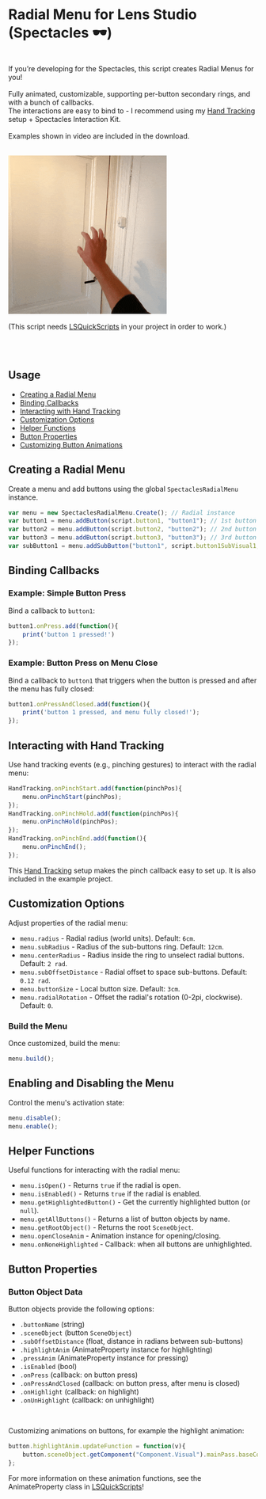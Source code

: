 # Radial Menu for Lens Studio (Spectacles 🕶️)

<br>If you’re developing for the Spectacles, this script creates Radial Menus for you!
<br><br>Fully animated, customizable, supporting per-button secondary rings, and with a bunch of callbacks.
<br>The interactions are easy to bind to - I recommend using my [Hand Tracking](https://github.com/max-van-leeuwen/SnapLensStudio-CodeSnippets/tree/main/Hand%20Tracking%20Setup) setup + Spectacles Interaction Kit.
<br><br>Examples shown in video are included in the download.

<br>
<img src="https://github.com/max-van-leeuwen/SnapLensStudio-CodeSnippets/blob/main/Radial Menu Spectacles/Media/preview.gif"/>

<br>

(This script needs [LSQuickScripts](https://maxvanleeuwen.com/lsquickscripts) in your project in order to work.)

<br><br>

## Usage
- [Creating a Radial Menu](#creating-a-radial-menu)
- [Binding Callbacks](#binding-callbacks)
- [Interacting with Hand Tracking](#interacting-with-hand-tracking)
- [Customization Options](#customization-options)
- [Helper Functions](#helper-functions)
- [Button Properties](#button-properties)
- [Customizing Button Animations](#customizing-button-animations)



## Creating a Radial Menu
Create a menu and add buttons using the global `SpectaclesRadialMenu` instance.
```javascript
var menu = new SpectaclesRadialMenu.Create(); // Radial instance
var button1 = menu.addButton(script.button1, "button1"); // 1st button on main radial
var button2 = menu.addButton(script.button2, "button2"); // 2nd button on main radial
var button3 = menu.addButton(script.button3, "button3"); // 3rd button on main radial
var subButton1 = menu.addSubButton("button1", script.button1SubVisual1, "button1sub"); // Sub-button under button1
```

## Binding Callbacks
### Example: Simple Button Press
Bind a callback to `button1`:
```javascript
button1.onPress.add(function(){
    print('button 1 pressed!')    
});
```

### Example: Button Press on Menu Close
Bind a callback to `button1` that triggers when the button is pressed and after the menu has fully closed:
```javascript
button1.onPressAndClosed.add(function(){
    print('button 1 pressed, and menu fully closed!');
});
```

## Interacting with Hand Tracking
Use hand tracking events (e.g., pinching gestures) to interact with the radial menu:
```javascript
HandTracking.onPinchStart.add(function(pinchPos){
    menu.onPinchStart(pinchPos);
});
HandTracking.onPinchHold.add(function(pinchPos){
    menu.onPinchHold(pinchPos);
});
HandTracking.onPinchEnd.add(function(){
    menu.onPinchEnd();
});
```

This [Hand Tracking](https://github.com/max-van-leeuwen/SnapLensStudio-CodeSnippets/tree/main/Hand%20Tracking%20Setup) setup makes the pinch callback easy to set up. It is also included in the example project.

## Customization Options
Adjust properties of the radial menu:
- `menu.radius` - Radial radius (world units). Default: `6cm`.
- `menu.subRadius` - Radius of the sub-buttons ring. Default: `12cm`.
- `menu.centerRadius` - Radius inside the ring to unselect radial buttons. Default: `2 rad`.
- `menu.subOffsetDistance` - Radial offset to space sub-buttons. Default: `0.12 rad`.
- `menu.buttonSize` - Local button size. Default: `3cm`.
- `menu.radialRotation` - Offset the radial's rotation (0-2pi, clockwise). Default: `0`.

### Build the Menu
Once customized, build the menu:
```javascript
menu.build();
```

## Enabling and Disabling the Menu
Control the menu's activation state:
```javascript
menu.disable();
menu.enable();
```

## Helper Functions
Useful functions for interacting with the radial menu:
- `menu.isOpen()` - Returns `true` if the radial is open.
- `menu.isEnabled()` - Returns `true` if the radial is enabled.
- `menu.getHighlightedButton()` - Get the currently highlighted button (or `null`).
- `menu.getAllButtons()` - Returns a list of button objects by name.
- `menu.getRootObject()` - Returns the root `SceneObject`.
- `menu.openCloseAnim` - Animation instance for opening/closing.
- `menu.onNoneHighlighted` - Callback: when all buttons are unhighlighted.

## Button Properties

### Button Object Data
Button objects provide the following options:
- `.buttonName` (string)
- `.sceneObject` (button `SceneObject`)
- `.subOffsetDistance` (float, distance in radians between sub-buttons)
- `.highlightAnim` (AnimateProperty instance for highlighting)
- `.pressAnim` (AnimateProperty instance for pressing)
- `.isEnabled` (bool)
- `.onPress` (callback: on button press)
- `.onPressAndClosed` (callback: on button press, after menu is closed)
- `.onHighlight` (callback: on highlight)
- `.onUnHighlight` (callback: on unhighlight)

<br>

Customizing animations on buttons, for example the highlight animation:
```javascript
button.highlightAnim.updateFunction = function(v){
    button.sceneObject.getComponent("Component.Visual").mainPass.baseColor = new vec4(1, 1, 1, v); // white, with transparency 'v'
};
```

For more information on these animation functions, see the AnimateProperty class in [LSQuickScripts](https://github.com/max-van-leeuwen/SnapLensStudio-CodeSnippets/blob/main/LSQuickScripts/LSQuickScripts.js)!